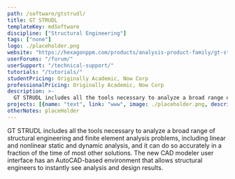 ```yaml
---
path: /software/gtstrudl/
title: GT STRUDL
templateKey: mdSoftware
discipline: ["Structural Engineering"]
tags: ["none"]
logo: ./placeholder.png
website: "https://hexagonppm.com/products/analysis-product-family/gt-strudl"
userForums: "/forum/"
userSupport: "/technical-support/"
tutorials: "/tutorials/"
studentPricing: Originally Academic, Now Corp
professionalPricing: Originally Academic, Now Corp
description: >-
  GT STRUDL includes all the tools necessary to analyze a broad range of structural engineering and finite element analysis problems, including linear and nonlinear static and dynamic analysis, and it can do so accurately in a fraction of the time of most other solutions. The new CAD modeler user interface has an AutoCAD-based environment that allows structural engineers to instantly see analysis and design results.
projects: [{name: "text", link: "www", image: ./placeholder.png, description: "blah blah"}]
otherNotes: placeHolder
---
```


GT STRUDL includes all the tools necessary to analyze a broad range of structural engineering and finite element analysis problems, including linear and nonlinear static and dynamic analysis, and it can do so accurately in a fraction of the time of most other solutions. The new CAD modeler user interface has an AutoCAD-based environment that allows structural engineers to instantly see analysis and design results.
